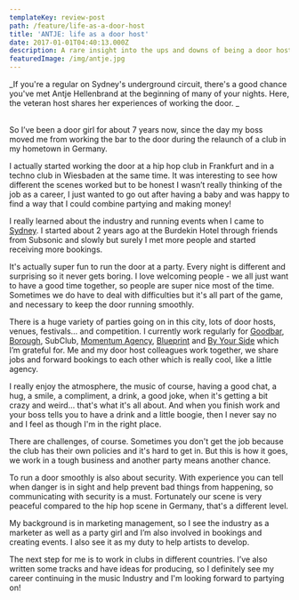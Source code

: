 ```yaml
---
templateKey: review-post
path: /feature/life-as-a-door-host
title: 'ANTJE: life as a door host'
date: 2017-01-01T04:40:13.000Z
description: A rare insight into the ups and downs of being a door host.
featuredImage: /img/antje.jpg
---
```

_If you're a regular on Sydney's underground circuit, there's a good chance you've met Antje Hellenbrand at the beginning of many of your nights. Here, the veteran host shares her experiences of working the door. _
<br><br>

So I’ve been a door girl for about 7 years now, since the day my boss moved me from working the bar to the door during the relaunch of a club in my hometown in Germany. 

I actually started working the door at a hip hop club in Frankfurt and in a techno club in Wiesbaden at the same time. It was interesting to see how different the scenes worked but to be honest I wasn’t really thinking of the job as a career, I just wanted to go out after having a baby and was happy to find a way that I could combine partying and making money!

I really learned about the industry and running events when I came to [Sydney](https://www.ravereviewz.net/Events-Location/Sydney). I started about 2 years ago at the Burdekin Hotel through friends from Subsonic and slowly but surely I met more people and started receiving more bookings. 

It's actually super fun to run the door at a party. Every night is different and surprising so it never gets boring. I love welcoming people - we all just want to have a good time together, so people are super nice most of the time. Sometimes we do have to deal with difficulties but it's all part of the game, and necessary to keep the door running smoothly.

There is a huge variety of parties going on in this city, lots of door hosts, venues, festivals… and competition. I currently work regularly for [Goodbar](https://www.ravereviewz.net/Promoter/Goodbar/106), [Borough](https://magazine.ravereviewz.net/interview/baz-jeff-borough), SubClub, [Momentum Agency](https://magazine.ravereviewz.net/interview/omar-c-momentum-agency), [Blueprint](https://magazine.ravereviewz.net/interview/ben-nott-blueprint) and [By Your Side](https://magazine.ravereviewz.net/interview/jimmy-galvin-by-your-side) which I’m grateful for. Me and my door host colleagues work together, we share jobs and forward bookings to each other which is really cool, like a little agency.

I really enjoy the atmosphere, the music of course, having a good chat, a hug, a smile, a compliment, a drink, a good joke, when it's getting a bit crazy and weird… that's what it's all about. And when you finish work and your boss tells you to have a drink and a little boogie, then I never say no and I feel as though I'm in the right place.

There are challenges, of course. Sometimes you don't get the job because the club has their own policies and it's hard to get in. But this is how it goes, we work in a tough business and another party means another chance. 

To run a door smoothly is also about security. With experience you can tell when danger is in sight and help prevent bad things from happening, so communicating with security is a must. Fortunately our scene is very peaceful compared to the hip hop scene in Germany, that's a different level. 

My background is in marketing management, so I see the industry as a marketer as well as a party girl and I’m also involved in bookings and creating events. I also see it as my duty to help artists to develop. 

The next step for me is to work in clubs in different countries. I’ve also written some tracks and have ideas for producing, so I definitely see my career continuing in the music Industry and I'm looking forward to partying on!
